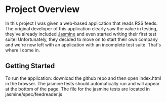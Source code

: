 # Project Overview

In this project I was given a web-based application that reads RSS feeds. The original developer of this application clearly saw the value in testing, they've already included [Jasmine](http://jasmine.github.io/) and even started writing their first test suite! Unfortunately, they decided to move on to start their own company and we're now left with an application with an incomplete test suite. That's where I come in.


## Getting Started
To run the application: download the github repo and then open index.html in the browser.
The jasmine tests should automatically run and will appear at the bottom of the page.
The file for the jasmine tests are located in jasmine/spec/feedreader.js